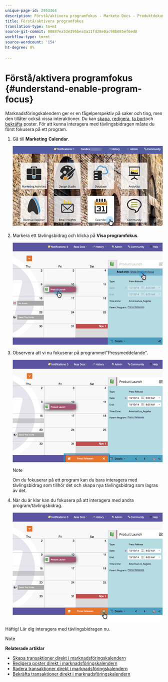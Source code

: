 ```yaml
---
unique-page-id: 2953364
description: Förstå/aktivera programfokus - Marketo Docs - Produktdokumentation
title: Förstå/aktivera programfokus
translation-type: tm+mt
source-git-commit: 00887ea53e395bea3a11fd28e0ac98b085ef6ed8
workflow-type: tm+mt
source-wordcount: '154'
ht-degree: 0%

---
```



# Förstå/aktivera programfokus {#understand-enable-program-focus}

Marknadsföringskalendern ger er en fågelperspektiv på saker och ting, men den tillåter också vissa interaktioner. Du kan [skapa](../../../../product-docs/core-marketo-concepts/marketing-calendar/working-with-the-calendar/create-entries-directly-in-the-marketing-calendar.md), [redigera](../../../../product-docs/core-marketo-concepts/marketing-calendar/working-with-the-calendar/edit-entries-directly-in-the-marketing-calendar.md), [ta bort](../../../../product-docs/core-marketo-concepts/marketing-calendar/working-with-the-calendar/delete-entries-directly-in-the-marketing-calendar.md)och [bekräfta](../../../../product-docs/core-marketo-concepts/marketing-calendar/working-with-the-calendar/confirm-entries-directly-in-the-marketing-calendar.md) poster. För att kunna interagera med tävlingsbidragen måste du först fokusera på ett program.

1. Gå till **Marketing** **Calendar**.

   ![](assets/2017-05-10-15-30-47-1.png)

1. Markera ett tävlingsbidrag och klicka på **Visa programfokus**.

   ![](assets/image2014-10-20-13-3a24-3a3.png)

1. Observera att vi nu fokuserar på programmet&quot;Pressmeddelande&quot;.

   ![](assets/image2014-10-20-13-3a24-3a15.png)

   >[!NOTE]
   >
   >Om du fokuserar på ett program kan du bara interagera med tävlingsbidrag som tillhör det och skapa nya tävlingsbidrag som lagras av det.

1. När du är klar kan du fokusera på att interagera med andra program/tävlingsbidrag.

   ![](assets/image2014-10-20-13-3a24-3a24.png)

Häftig! Lär dig interagera med tävlingsbidragen nu.

>[!NOTE]
>
>**Relaterade artiklar**
>
>* [Skapa transaktioner direkt i marknadsföringskalendern](../../../../product-docs/core-marketo-concepts/marketing-calendar/working-with-the-calendar/create-entries-directly-in-the-marketing-calendar.md)
>* [Redigera poster direkt i marknadsföringskalendern](../../../../product-docs/core-marketo-concepts/marketing-calendar/working-with-the-calendar/edit-entries-directly-in-the-marketing-calendar.md)
>* [Radera transaktioner direkt i marknadsföringskalendern](../../../../product-docs/core-marketo-concepts/marketing-calendar/working-with-the-calendar/delete-entries-directly-in-the-marketing-calendar.md)
>* [Bekräfta transaktioner direkt i marknadsföringskalendern](../../../../product-docs/core-marketo-concepts/marketing-calendar/working-with-the-calendar/confirm-entries-directly-in-the-marketing-calendar.md)

>



